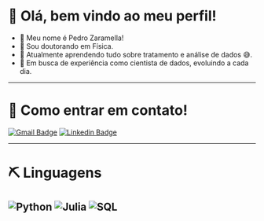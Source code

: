 # 🤘 Olá, bem vindo ao meu perfil!

- 👋 Meu nome é Pedro Zaramella!
- 📒 Sou doutorando em Física.
- 🌱 Atualmente aprendendo tudo sobre tratamento e análise de dados 😅.
- 🔭 Em busca de experiência como cientista de dados, evoluindo a cada dia.

------
# 📨 Como entrar em contato!
[![Gmail Badge](https://img.shields.io/badge/-Gmail-c14438?style=flat&logo=Gmail&logoColor=white&link=mailto:pedrozaramella.pz@gmail.com)](mailto:pedrozaramella.pz@gmail.com)
[![Linkedin Badge](https://img.shields.io/badge/-LinkedIn-blue?style=flat&logo=Linkedin&logoColor=white&link=https://www.linkedin.com/in/pedrozaramella/)](https://www.linkedin.com/in/pedrozaramella/)

------
# ⛏️ Linguagens
![Python](https://img.shields.io/badge/-Python-black?style=flat&logo=python&logoColor=blue)
![Julia](https://img.shields.io/badge/-Julia-black?style=flat&logo=julia&logoColor=white)
![SQL](https://img.shields.io/badge/-SQL-000000?style=flat&logo=mysql)
------



<!---
PedroZara/PedroZara is a ✨ special ✨ repository because its `README.md` (this file) appears on your GitHub profile.
You can click the Preview link to take a look at your changes.
--->
